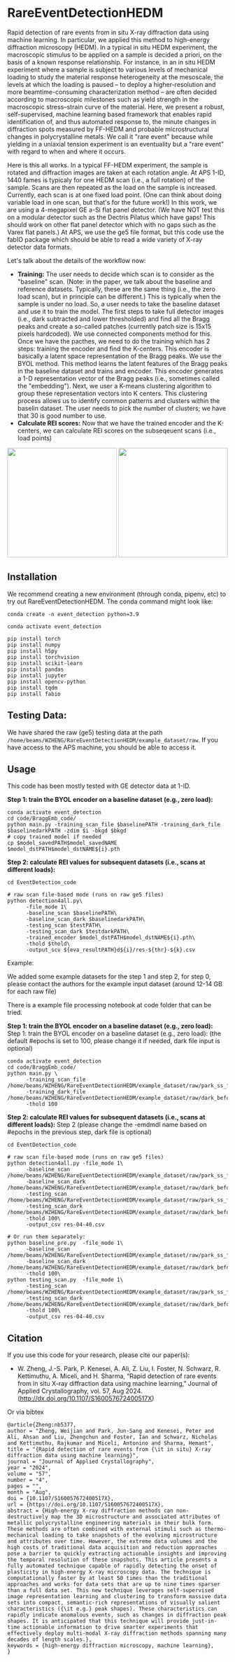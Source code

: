 # RareEventDetectionHEDM
Rapid detection of rare events from in situ X-ray diffraction data using machine learning. In particular, we applied this method to high-energy diffraction microscopy (HEDM). In a typical in situ HEDM experiment, the macroscopic stimulus to be applied on a sample is decided a priori, on the basis of a known response relationship. For instance, in an in situ HEDM experiment where a sample is subject to various levels of mechanical loading to study the material response heterogeneity at the mesoscale, the levels at which the loading is paused – to deploy a higher-resolution and more beamtime-consuming characterization method – are often decided according to macroscopic milestones such as yield strength in the macroscopic stress–strain curve of the material. Here, we present a robust, self-supervised, machine learning based framework that enables rapid identification of, and thus automated response to, the minute changes in diffraction spots measured by FF-HEDM and probable microstructural changes in polycrystalline metals. We call it "rare event" because while yielding in a uniaxial tension experiment is an eventuality but a "rare event" with regard to when and where it occurs. 

Here is this all works. In a typical FF-HEDM experiment, the sample is rotated and diffraction images are taken at each rotation angle. At APS 1-ID, 1440 fames is typicaly for one HEDM scan (i.e., a full rotation) of the sample. Scans are then repeated as the load on the sample is increased. Currently, each scan is at one fixed load point. (One can think about doing variable load in one scan, but that's for the future work!)  In this work, we are using a 4-megapixel GE a-Si flat panel detector. (We have NOT test this on a modular detector such as the Dectris Pilatus which have gaps! This should work on other flat panel detector which with no gaps such as the Varex flat panels.) At APS, we use the ge5 file format, but this code use the fabIO package which should be able to read a wide variety of X-ray detector data formats. 

Let's talk about the details of the workflow now: 
* **Training:** The user needs to decide which scan is to consider as the "baseline" scan. (Note: in the paper, we talk about the baseline and reference datasets. Typically, these are the same thing (i.e., the zero load scan), but in principle can be different.)  This is typically when the sample is under no load. So, a user needs to take the baseline dataset and use it to train the model. The first steps to take full detector images (i.e., dark subtracted and lower thresholded) and find all the Bragg peaks and create a so-called patches (currently patch size is 15x15 pixels hardcoded). We use connected components method for this. Once we have the pacthes, we need to do the training which has 2 steps: training the encoder and find the K-centers. This encoder is basically a latent space representation of the Bragg peaks. We use the BYOL method. This method learns the latent features of the Bragg peaks in the baseline dataset and trains and encoder. This  encoder generates a 1-D representation vector of the Bragg peaks (i.e., sometimes called the "embedding"). Next, we user a K-means clustering algorithm to group these representation vectors into K centers. This clustering process allows us to identify common patterns and clusters within the baselin dataset. The user needs to pick the number of clusters; we have that 30 is good number to use.  
* **Calculate REI scores:** Now that we have the trained encoder and the K-centers, we can calculate REI scores on the subseqeuent scans (i.e., load points)
  
<p float="left">
  <img src="doc/REI_schematic.png" width="250" />
  <img src="/doc/REI-detailed-schematic.png" width="250" /> 
</p>

## Installation

We recommend creating a new environment (through conda, pipenv, etc) to try out RareEventDetectionHEDM. The conda command might look like:
```shell
conda create -n event_detection python=3.9

conda activate event_detection

pip install torch
pip install numpy
pip install h5py
pip install torchvision
pip install scikit-learn
pip install pandas
pip install jupyter
pip install opencv-python
pip install tqdm
pip install fabio
```

## Testing Data:

We have shared the raw (ge5) testing data at the path ```/home/beams/WZHENG/RareEventDetectionHEDM/example_dataset/raw```. If you have access to the APS machine, you should be able to access it.


## Usage

This code has been mostly tested with GE detector data at 1-ID. 


**Step 1: train the BYOL encoder on a baseline dataset (e.g., zero load):**
```shell
conda activate event_detection
cd code/BraggEmb_code/
python main.py -training_scan_file $baselinePATH -training_dark_file $baselinedarkPATH -zdim $i -bkgd $bkgd
# copy trained model if needed
cp $model_savedPATH$model_savedNAME $model_dstPATH$model_dstNAME${i}.pth
```

**Step 2: calculate REI values for subsequent datasets (i.e., scans at different loads):**
```shell 
cd EventDetection_code

# raw scan file-based mode (runs on raw ge5 files)
python detection4all.py\
      -file_mode 1\
      -baseline_scan $baselinePATH\
      -baseline_scan_dark $baselinedarkPATH\
      -testing_scan $testPATH\
      -testing_scan_dark $testdarkPATH\
      -trained_encoder $model_dstPATH$model_dstNAME${i}.pth\
      -thold $thold\
      -output_scv ${eva_resultPATH}d${i}/res-${thr}-${k}.csv
```

Example:

We added some example datasets for the step 1 and step 2, for step 0, please contact the authors for the example input dataset (around 12-14 GB for each raw file) 

There is a example file processing notebook at code folder that can be tried.

**Step 1: train the BYOL encoder on a baseline dataset (e.g., zero load):**
Step 1: train the BYOL encoder on a baseline dataset (e.g., zero load): (the default #epochs is set to 100, please change it if needed, dark file input is optional)
```shell
conda activate event_detection
cd code/BraggEmb_code/
python main.py \
      -training_scan_file /home/beams/WZHENG/RareEventDetectionHEDM/example_dataset/raw/park_ss_ff_0MPa_000315.edf.ge5\
      -training_dark_file /home/beams/WZHENG/RareEventDetectionHEDM/example_dataset/raw/dark_before_000320.edf.ge5\
      -thold 100
```
**Step 2: calculate REI values for subsequent datasets (i.e., scans at different loads):**
Step 2 (please change the -emdmdl name based on #epochs in the previous step, dark file is optional)
```shell
cd EventDetection_code

# raw scan file-based mode (runs on raw ge5 files)
python detection4all.py -file_mode 1\
      -baseline_scan /home/beams/WZHENG/RareEventDetectionHEDM/example_dataset/raw/park_ss_ff_0MPa_000315.edf.ge5\
      -baseline_scan_dark /home/beams/WZHENG/RareEventDetectionHEDM/example_dataset/raw/dark_before_000320.edf.ge5\
      -testing_scan /home/beams/WZHENG/RareEventDetectionHEDM/example_dataset/raw/park_ss_ff_260MPa_000497.edf.ge5\
      -testing_scan_dark /home/beams/WZHENG/RareEventDetectionHEDM/example_dataset/raw/dark_before_000502.edf.ge5\
      -thold 100\
      -output_csv res-04-40.csv

# Or run them separately:
python baseline_pre.py  -file_mode 1\
      -baseline_scan /home/beams/WZHENG/RareEventDetectionHEDM/example_dataset/raw/park_ss_ff_0MPa_000315.edf.ge5\
      -baseline_scan_dark /home/beams/WZHENG/RareEventDetectionHEDM/example_dataset/raw/dark_before_000320.edf.ge5\
      -thold 100\
python testing_scan.py  -file_mode 1\
      -testing_scan /home/beams/WZHENG/RareEventDetectionHEDM/example_dataset/raw/park_ss_ff_260MPa_000497.edf.ge5\
      -testing_scan_dark /home/beams/WZHENG/RareEventDetectionHEDM/example_dataset/raw/dark_before_000502.edf.ge5\
      -thold 100\
      -output_csv res-04-40.csv
```


## Citation
If you use this code for your research, please cite our paper(s):
- W. Zheng, J.-S. Park, P. Kenesei, A. Ali, Z. Liu, I. Foster, N. Schwarz, R. Kettimuthu,
A. Miceli, and H. Sharma, “Rapid detection of rare events from in situ X-ray diffraction data
using machine learning,” Journal of Applied Crystallography, vol. 57, Aug 2024. (http://dx.doi.org/10.1107/S160057672400517X)

Or via bibtex

```
@article{Zheng:nb5377,
author = "Zheng, Weijian and Park, Jun-Sang and Kenesei, Peter and Ali, Ahsan and Liu, Zhengchun and Foster, Ian and Schwarz, Nicholas and Kettimuthu, Rajkumar and Miceli, Antonino and Sharma, Hemant",
title = "{Rapid detection of rare events from {\it in situ} X-ray diffraction data using machine learning}",
journal = "Journal of Applied Crystallography",
year = "2024",
volume = "57",
number = "4",
pages = "",
month = "Aug",
doi = {10.1107/S160057672400517X},
url = {https://doi.org/10.1107/S160057672400517X},
abstract = {High-energy X-ray diffraction methods can non-destructively map the 3D microstructure and associated attributes of metallic polycrystalline engineering materials in their bulk form. These methods are often combined with external stimuli such as thermo-mechanical loading to take snapshots of the evolving microstructure and attributes over time. However, the extreme data volumes and the high costs of traditional data acquisition and reduction approaches pose a barrier to quickly extracting actionable insights and improving the temporal resolution of these snapshots. This article presents a fully automated technique capable of rapidly detecting the onset of plasticity in high-energy X-ray microscopy data. The technique is computationally faster by at least 50 times than the traditional approaches and works for data sets that are up to nine times sparser than a full data set. This new technique leverages self-supervised image representation learning and clustering to transform massive data sets into compact, semantic-rich representations of visually salient characteristics ({\it e.g.} peak shapes). These characteristics can rapidly indicate anomalous events, such as changes in diffraction peak shapes. It is anticipated that this technique will provide just-in-time actionable information to drive smarter experiments that effectively deploy multi-modal X-ray diffraction methods spanning many decades of length scales.},
keywords = {high-energy diffraction microscopy, machine learning},
}


```
